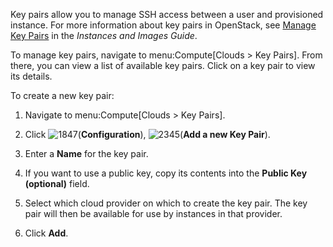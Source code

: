 Key pairs allow you to manage SSH access between a user and provisioned
instance. For more information about key pairs in OpenStack, see [Manage
Key
Pairs](https://access.redhat.com/documentation/en-us/red_hat_openstack_platform/11/html/instances_and_images_guide/ch-manage_instances#section-manage-keypair)
in the *Instances and Images Guide*.

To manage key pairs, navigate to menu:Compute\[Clouds \> Key Pairs\].
From there, you can view a list of available key pairs. Click on a key
pair to view its details.

To create a new key pair:

1.  Navigate to menu:Compute\[Clouds \> Key Pairs\].

2.  Click ![1847](1847.png)(**Configuration**), ![2345](2345.png)(**Add
    a new Key Pair**).

3.  Enter a **Name** for the key pair.

4.  If you want to use a public key, copy its contents into the **Public
    Key (optional)** field.

5.  Select which cloud provider on which to create the key pair. The key
    pair will then be available for use by instances in that provider.

6.  Click **Add**.
